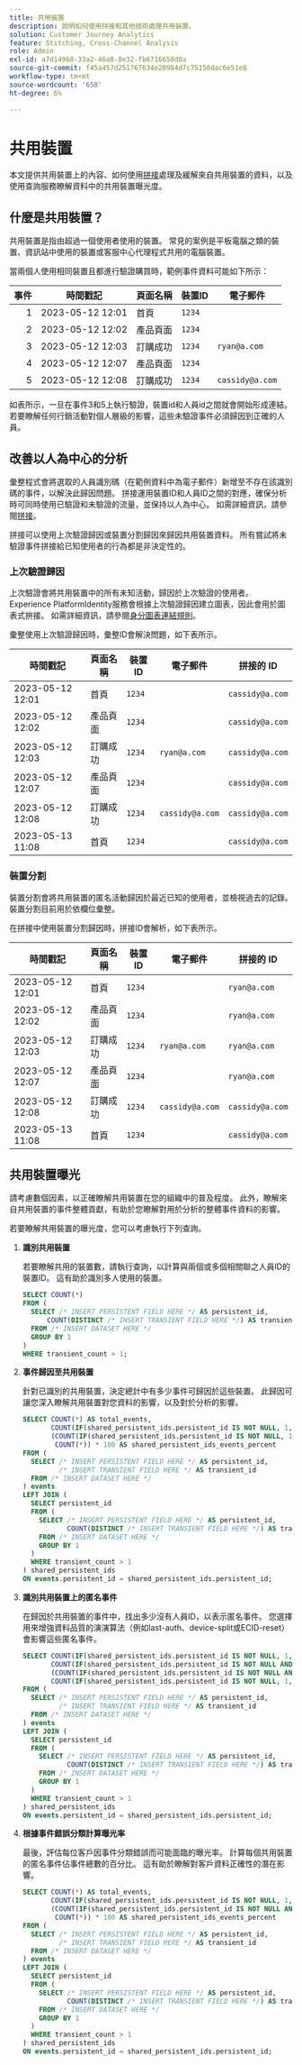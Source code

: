 ```yaml
---
title: 共用裝置
description: 說明如何使用拼接和其他技術處理共用裝置。
solution: Customer Journey Analytics
feature: Stitching, Cross-Channel Analysis
role: Admin
exl-id: a7d14968-33a2-46a8-8e32-fb6716650d0a
source-git-commit: f45a457d251767634e28984d7c75158dac6e51e8
workflow-type: tm+mt
source-wordcount: '658'
ht-degree: 6%

---
```


# 共用裝置

本文提供共用裝置上的內容、如何使用[拼接](/help/stitching/overview.md)處理及緩解來自共用裝置的資料，以及使用查詢服務瞭解資料中的共用裝置曝光度。

## 什麼是共用裝置？

共用裝置是指由超過一個使用者使用的裝置。 常見的案例是平板電腦之類的裝置、資訊站中使用的裝置或客服中心代理程式共用的電腦裝置。

當兩個人使用相同裝置且都進行驗證購買時，範例事件資料可能如下所示：

| 事件 | 時間戳記 | 頁面名稱 | 裝置ID | 電子郵件 |
|--:|---|---|---|---|
| 1 | 2023-05-12 12:01 | 首頁 | `1234` | |
| 2 | 2023-05-12 12:02 | 產品頁面 | `1234` | |
| 3 | 2023-05-12 12:03 | 訂購成功 | `1234` | `ryan@a.com` |
| 4 | 2023-05-12 12:07 | 產品頁面 | `1234` | |
| 5 | 2023-05-12 12:08 | 訂購成功 | `1234` | `cassidy@a.com` |

如表所示，一旦在事件3和5上執行驗證，裝置id和人員id之間就會開始形成連結。 若要瞭解任何行銷活動對個人層級的影響，這些未驗證事件必須歸因到正確的人員。

<!--
The order success (purchase) events assign the data accurately to the correct email. How this assignment impacts your analysis depends on how you perform analysis:

- Device centric approach: analysis performed using the Device ID. With this approach, both authenticated and unauthenticated data are included in analysis. However, this approach does not allow for a more person based analysis. 
- Person centric approach: analysis performed using the email address or other person identifier. With this approach, only authenticated events are included in the analysis. This approach doesn't provide a complete picture of the customer journey, including acquisition

-->

## 改善以人為中心的分析

彙整程式會將選取的人員識別碼（在範例資料中為電子郵件）新增至不存在該識別碼的事件，以解決此歸因問題。 拼接運用裝置ID和人員ID之間的對應，確保分析時可同時使用已驗證和未驗證的流量，並保持以人為中心。 如需詳細資訊，請參閱[拼接](/help/stitching/overview.md)。

拼接可以使用上次驗證歸因或裝置分割歸因來歸因共用裝置資料。 所有嘗試將未驗證事件拼接給已知使用者的行為都是非決定性的。


### 上次驗證歸因

上次驗證會將共用裝置中的所有未知活動，歸因於上次驗證的使用者。 Experience PlatformIdentity服務會根據上次驗證歸因建立圖表，因此會用於圖表式拚接。 如需詳細資訊，請參閱[身分圖表連結規則](https://experienceleague.adobe.com/zh-hant/docs/experience-platform/identity/features/identity-graph-linking-rules/identity-optimization-algorithm#identity-optimization-algorithm-details)。

彙整使用上次驗證歸因時，彙整ID會解決問題，如下表所示。

| 時間戳記 | 頁面名稱 | 裝置ID | 電子郵件 | 拼接的 ID |
|---|---|---|---|---|
| 2023-05-12 12:01 | 首頁 | `1234` | | `cassidy@a.com` |
| 2023-05-12 12:02 | 產品頁面 | `1234` | | `cassidy@a.com` |
| 2023-05-12 12:03 | 訂購成功 | `1234` | `ryan@a.com` | `cassidy@a.com` |
| 2023-05-12 12:07 | 產品頁面 | `1234` | | `cassidy@a.com` |
| 2023-05-12 12:08 | 訂購成功 | `1234` | `cassidy@a.com` | `cassidy@a.com` |
| 2023-05-13 11:08 | 首頁 | `1234` | | `cassidy@a.com` |


### 裝置分割

裝置分割會將共用裝置的匿名活動歸因於最近已知的使用者，並檢視過去的記錄。 裝置分割目前用於依欄位彙整。

在拼接中使用裝置分割歸因時，拼接ID會解析，如下表所示。

| 時間戳記 | 頁面名稱 | 裝置ID | 電子郵件 | 拼接的 ID |
|---|---|---|---|---|
| 2023-05-12 12:01 | 首頁 | `1234` | | `ryan@a.com` |
| 2023-05-12 12:02 | 產品頁面 | `1234` | | `ryan@a.com` |
| 2023-05-12 12:03 | 訂購成功 | `1234` | `ryan@a.com` | `ryan@a.com` |
| 2023-05-12 12:07 | 產品頁面 | `1234` | | `ryan@a.com` |
| 2023-05-12 12:08 | 訂購成功 | `1234` | `cassidy@a.com` | `cassidy@a.com` |
| 2023-05-13 11:08 | 首頁 | `1234` | | `cassidy@a.com` |


<!--

### ECID reset 

As the name implies, ECID reset implements functionality that resets the ECID on a predetermined trigger, in most cases a login or logout event. With this implementation, a single device gets a new ECID every time the predetermined trigger fires. Essentially, this reset forces the device to become a *new device* over and again from a data perspective. The ECID reset also helps to prevent shared devices from even showing up in the data. No additional algorithms are required, but you have the responsibility to implement the ECID reset signal as part of your Adobe data collection implementation.


When using ECID reset, Stitched IDs resolve as shown in the table below. 

| Timestamp | Page name | Device ID | Email | Stitched ID |
|---|---|---|---|---|
| 2023-05-12 12:01 | Home page | `1234` | | `ryan@a.com`| 
| 2023-05-12 12:02 | Product page  | `1234` | |`ryan@a.com` | 
| 2023-05-12 12:03 | Order success | `1234` | `ryan@a.com` | `ryan@a.com` |
| 2023-05-12 12:07 | Product page  | 5678  | | `cassidy@a.com` | 
| 2023-05-12 12:08 | Order success | 5678 |  `cassidy@a.com` | `cassidy@a.com` |
| 2023-05-13 11:08 | Home page | 5678 | | `cassidy@a.com` |

-->

## 共用裝置曝光

請考慮數個因素，以正確瞭解共用裝置在您的組織中的普及程度。 此外，瞭解來自共用裝置的事件整體貢獻，有助於您瞭解對用於分析的整體事件資料的影響。

若要瞭解共用裝置的曝光度，您可以考慮執行下列查詢。

1. **識別共用裝置**

   若要瞭解共用的裝置數，請執行查詢，以計算與兩個或多個相關聯之人員ID的裝置ID。 這有助於識別多人使用的裝置。

   ```sql
   SELECT COUNT(*)
   FROM (
     SELECT /* INSERT PERSISTENT FIELD HERE */ AS persistent_id,
         COUNT(DISTINCT /* INSERT TRANSIENT FIELD HERE */) AS transient_count
     FROM /* INSERT DATASET HERE */
     GROUP BY 1
   )
   WHERE transient_count > 1; 
   ```


2. **事件歸因至共用裝置**

   針對已識別的共用裝置，決定總計中有多少事件可歸因於這些裝置。 此歸因可讓您深入瞭解共用裝置對您資料的影響，以及對於分析的影響。

   ```sql
   SELECT COUNT(*) AS total_events,
          COUNT(IF(shared_persistent_ids.persistent_id IS NOT NULL, 1, null)) shared_persistent_ids_events,
          (COUNT(IF(shared_persistent_ids.persistent_id IS NOT NULL, 1, null)) /
           COUNT(*)) * 100 AS shared_persistent_ids_events_percent
   FROM (
     SELECT /* INSERT PERSISTENT FIELD HERE */ AS persistent_id,
            /* INSERT TRANSIENT FIELD HERE */ AS transient_id
     FROM /* INSERT DATASET HERE */
   ) events
   LEFT JOIN (
     SELECT persistent_id
     FROM (
       SELECT /* INSERT PERSISTENT FIELD HERE */ AS persistent_id,
              COUNT(DISTINCT /* INSERT TRANSIENT FIELD HERE */) AS transient_count
       FROM /* INSERT DATASET HERE */
       GROUP BY 1
     )
     WHERE transient_count > 1
   ) shared_persistent_ids
   ON events.persistent_id = shared_persistent_ids.persistent_id; 
   ```

3. **識別共用裝置上的匿名事件**

   在歸因於共用裝置的事件中，找出多少沒有人員ID，以表示匿名事件。 您選擇用來增強資料品質的演演算法（例如last-auth、device-split或ECID-reset）會影響這些匿名事件。

   ```sql
   SELECT COUNT(IF(shared_persistent_ids.persistent_id IS NOT NULL, 1, null)) shared_persistent_ids_events,
          COUNT(IF(shared_persistent_ids.persistent_id IS NOT NULL AND events.transient_id IS NULL, 1, null)) shared_persistent_ids_anon_events,
          (COUNT(IF(shared_persistent_ids.persistent_id IS NOT NULL AND events.transient_id IS NULL, 1, null)) /
          COUNT(IF(shared_persistent_ids.persistent_id IS NOT NULL, 1, null))) * 100 AS shared_persistent_ids_anon_events_percent
   FROM (
     SELECT /* INSERT PERSISTENT FIELD HERE */ AS persistent_id,
            /* INSERT TRANSIENT FIELD HERE */ AS transient_id
     FROM /* INSERT DATASET HERE */ 
   ) events
   LEFT JOIN (
     SELECT persistent_id
     FROM (
       SELECT /* INSERT PERSISTENT FIELD HERE */ AS persistent_id,
              COUNT(DISTINCT /* INSERT TRANSIENT FIELD HERE */) AS transient_count
       FROM /* INSERT DATASET HERE */
       GROUP BY 1
     )
     WHERE transient_count > 1
   ) shared_persistent_ids 
   ON events.persistent_id = shared_persistent_ids.persistent_id; 
   ```

4. **根據事件錯誤分類計算曝光率**

   最後，評估每位客戶因事件分類錯誤而可能面臨的曝光率。 計算每個共用裝置的匿名事件佔事件總數的百分比。 這有助於瞭解對客戶資料正確性的潛在影響。

   ```sql
   SELECT COUNT(*) AS total_events,
          COUNT(IF(shared_persistent_ids.persistent_id IS NOT NULL, 1, null)) shared_persistent_ids_events,
          (COUNT(IF(shared_persistent_ids.persistent_id IS NOT NULL AND events.transient_id IS NULL, 1, null)) /
           COUNT(*)) * 100 AS shared_persistent_ids_events_percent
   FROM (
     SELECT /* INSERT PERSISTENT FIELD HERE */ AS persistent_id,
            /* INSERT TRANSIENT FIELD HERE */ AS transient_id
     FROM /* INSERT DATASET HERE */ 
   ) events
   LEFT JOIN (
     SELECT persistent_id
     FROM (
       SELECT /* INSERT PERSISTENT FIELD HERE */ AS persistent_id,
              COUNT(DISTINCT /* INSERT TRANSIENT FIELD HERE */) AS transient_count
       FROM /* INSERT DATASET HERE */
       GROUP BY 1
     )
     WHERE transient_count > 1
   ) shared_persistent_ids 
   ON events.persistent_id = shared_persistent_ids.persistent_id; 
   ```
